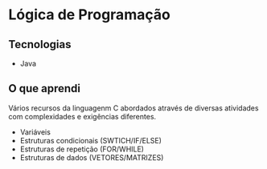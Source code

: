 # Lógica de Programação

## Tecnologias

- Java

## O que aprendi

Vários recursos da linguagenm C abordados através de diversas atividades com complexidades e exigências diferentes.

- Variáveis
- Estruturas condicionais (SWTICH/IF/ELSE)
- Estruturas de repetição (FOR/WHILE) 
- Estruturas de dados (VETORES/MATRIZES)
